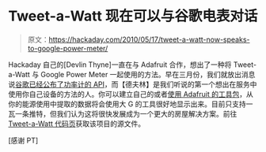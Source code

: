 # Tweet-a-Watt 现在可以与谷歌电表对话

> 原文：<https://hackaday.com/2010/05/17/tweet-a-watt-now-speaks-to-google-power-meter/>

Hackaday 自己的[Devlin Thyne]一直在与 Adafruit 合作，想出了一种将 Tweet-a-Watt 与 Google Power Meter 一起使用的方法。早在三月份，我们就放出消息说[谷歌已经公布了功率计的 API](http://hackaday.com/2010/03/04/google-unveils-api-to-powermeter/)，而【德夫林】是我们听说的第一个想出在服务中使用你自己设备的方法的人。你可以建立自己的或者[使用 Adafruit 的工具包](http://hackaday.com/2009/03/26/tweet-a-watt-kits/)，从你的能源使用中提取的数据将会使用大 G 的工具很好地显示出来。目前只支持一瓦一条推特，但我们认为这将很快发展成为一个更大的房屋解决方案。前往[Tweet-a-Watt 代码页](http://www.ladyada.net/make/tweetawatt/download.html)获取该项目的源文件。

[感谢 PT]